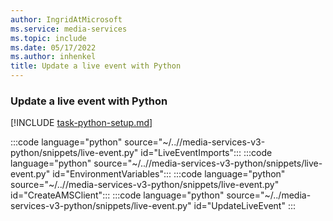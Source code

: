 ```yaml
---
author: IngridAtMicrosoft
ms.service: media-services
ms.topic: include
ms.date: 05/17/2022
ms.author: inhenkel
title: Update a live event with Python
---
```


### Update a live event with Python

[!INCLUDE [task-python-setup.md](python-snippets-env.md)]

:::code language="python" source="~/..//media-services-v3-python/snippets/live-event.py" id="LiveEventImports":::
:::code language="python" source="~/..//media-services-v3-python/snippets/live-event.py" id="EnvironmentVariables":::
:::code language="python" source="~/..//media-services-v3-python/snippets/live-event.py" id="CreateAMSClient":::
:::code language="python" source="~/../media-services-v3-python/snippets/live-event.py" id="UpdateLiveEvent" :::